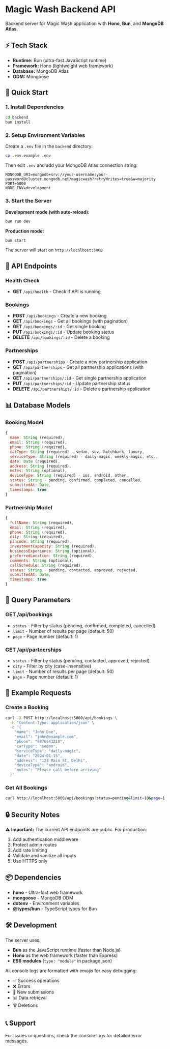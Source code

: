 # Magic Wash Backend API

Backend server for Magic Wash application with **Hono**, **Bun**, and **MongoDB Atlas**.

## ⚡ Tech Stack

- **Runtime:** Bun (ultra-fast JavaScript runtime)
- **Framework:** Hono (lightweight web framework)
- **Database:** MongoDB Atlas
- **ODM:** Mongoose

## 🚀 Quick Start

### 1. Install Dependencies

```bash
cd backend
bun install
```

### 2. Setup Environment Variables

Create a `.env` file in the `backend` directory:

```bash
cp .env.example .env
```

Then edit `.env` and add your MongoDB Atlas connection string:

```env
MONGODB_URI=mongodb+srv://your-username:your-password@cluster.mongodb.net/magicwash?retryWrites=true&w=majority
PORT=5000
NODE_ENV=development
```

### 3. Start the Server

**Development mode (with auto-reload):**
```bash
bun run dev
```

**Production mode:**
```bash
bun start
```

The server will start on `http://localhost:5000`

## 📡 API Endpoints

### Health Check
- **GET** `/api/health` - Check if API is running

### Bookings
- **POST** `/api/bookings` - Create a new booking
- **GET** `/api/bookings` - Get all bookings (with pagination)
- **GET** `/api/bookings/:id` - Get single booking
- **PUT** `/api/bookings/:id` - Update booking status
- **DELETE** `/api/bookings/:id` - Delete a booking

### Partnerships
- **POST** `/api/partnerships` - Create a new partnership application
- **GET** `/api/partnerships` - Get all partnership applications (with pagination)
- **GET** `/api/partnerships/:id` - Get single partnership application
- **PUT** `/api/partnerships/:id` - Update partnership status
- **DELETE** `/api/partnerships/:id` - Delete a partnership application

## 📊 Database Models

### Booking Model
```javascript
{
  name: String (required),
  email: String (required),
  phone: String (required),
  carType: String (required) - sedan, suv, hatchback, luxury,
  serviceType: String (required) - daily-magic, weekly-magic, etc.,
  date: Date (required),
  address: String (required),
  notes: String (optional),
  deviceType: String (required) - ios, android, other,
  status: String - pending, confirmed, completed, cancelled,
  submittedAt: Date,
  timestamps: true
}
```

### Partnership Model
```javascript
{
  fullName: String (required),
  email: String (required),
  phone: String (required),
  city: String (required),
  pincode: String (required),
  investmentCapacity: String (required),
  businessExperience: String (optional),
  preferredLocation: String (required),
  comments: String (optional),
  callSchedule: String (required),
  status: String - pending, contacted, approved, rejected,
  submittedAt: Date,
  timestamps: true
}
```

## 🔧 Query Parameters

### GET /api/bookings
- `status` - Filter by status (pending, confirmed, completed, cancelled)
- `limit` - Number of results per page (default: 50)
- `page` - Page number (default: 1)

### GET /api/partnerships
- `status` - Filter by status (pending, contacted, approved, rejected)
- `city` - Filter by city (case-insensitive)
- `limit` - Number of results per page (default: 50)
- `page` - Page number (default: 1)

## 📝 Example Requests

### Create a Booking
```bash
curl -X POST http://localhost:5000/api/bookings \
  -H "Content-Type: application/json" \
  -d '{
    "name": "John Doe",
    "email": "john@example.com",
    "phone": "9876543210",
    "carType": "sedan",
    "serviceType": "daily-magic",
    "date": "2024-01-15",
    "address": "123 Main St, Delhi",
    "deviceType": "android",
    "notes": "Please call before arriving"
  }'
```

### Get All Bookings
```bash
curl http://localhost:5000/api/bookings?status=pending&limit=10&page=1
```

## 🔒 Security Notes

⚠️ **Important:** The current API endpoints are public. For production:
1. Add authentication middleware
2. Protect admin routes
3. Add rate limiting
4. Validate and sanitize all inputs
5. Use HTTPS only

## 📦 Dependencies

- **hono** - Ultra-fast web framework
- **mongoose** - MongoDB ODM
- **dotenv** - Environment variables
- **@types/bun** - TypeScript types for Bun

## 🛠️ Development

The server uses:

- **Bun** as the JavaScript runtime (faster than Node.js)
- **Hono** as the web framework (faster than Express)
- **ES6 modules** (`type: "module"` in package.json)

All console logs are formatted with emojis for easy debugging:

- ✅ Success operations
- ❌ Errors
- 📝 New submissions
- 📊 Data retrieval
- 🗑️ Deletions

## 📞 Support

For issues or questions, check the console logs for detailed error messages.

